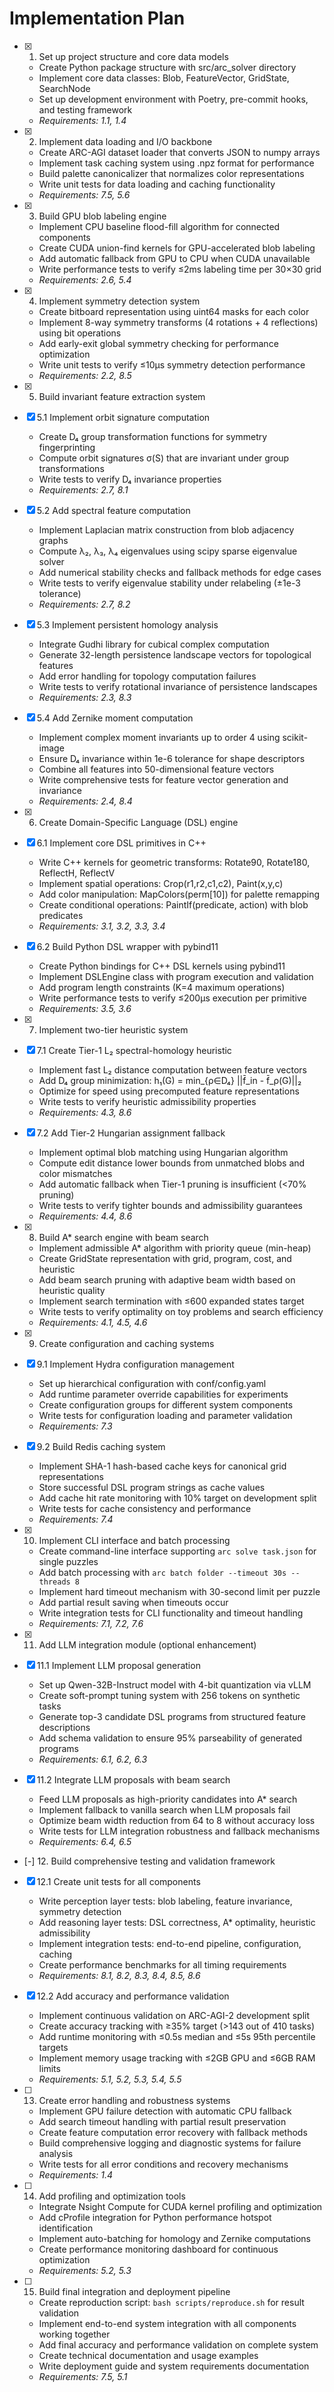 # Implementation Plan

- [x] 1. Set up project structure and core data models
  - Create Python package structure with src/arc_solver directory
  - Implement core data classes: Blob, FeatureVector, GridState, SearchNode
  - Set up development environment with Poetry, pre-commit hooks, and testing framework
  - _Requirements: 1.1, 1.4_

- [x] 2. Implement data loading and I/O backbone
  - Create ARC-AGI dataset loader that converts JSON to numpy arrays
  - Implement task caching system using .npz format for performance
  - Build palette canonicalizer that normalizes color representations
  - Write unit tests for data loading and caching functionality
  - _Requirements: 7.5, 5.6_

- [x] 3. Build GPU blob labeling engine
  - Implement CPU baseline flood-fill algorithm for connected components
  - Create CUDA union-find kernels for GPU-accelerated blob labeling
  - Add automatic fallback from GPU to CPU when CUDA unavailable
  - Write performance tests to verify ≤2ms labeling time per 30×30 grid
  - _Requirements: 2.6, 5.4_

- [x] 4. Implement symmetry detection system
  - Create bitboard representation using uint64 masks for each color
  - Implement 8-way symmetry transforms (4 rotations + 4 reflections) using bit operations
  - Add early-exit global symmetry checking for performance optimization
  - Write unit tests to verify ≤10µs symmetry detection performance
  - _Requirements: 2.2, 8.5_

- [x] 5. Build invariant feature extraction system
- [x] 5.1 Implement orbit signature computation
  - Create D₄ group transformation functions for symmetry fingerprinting
  - Compute orbit signatures σ(S) that are invariant under group transformations
  - Write tests to verify D₄ invariance properties
  - _Requirements: 2.7, 8.1_

- [x] 5.2 Add spectral feature computation
  - Implement Laplacian matrix construction from blob adjacency graphs
  - Compute λ₂, λ₃, λ₄ eigenvalues using scipy sparse eigenvalue solver
  - Add numerical stability checks and fallback methods for edge cases
  - Write tests to verify eigenvalue stability under relabeling (±1e-3 tolerance)
  - _Requirements: 2.7, 8.2_

- [x] 5.3 Implement persistent homology analysis
  - Integrate Gudhi library for cubical complex computation
  - Generate 32-length persistence landscape vectors for topological features
  - Add error handling for topology computation failures
  - Write tests to verify rotational invariance of persistence landscapes
  - _Requirements: 2.3, 8.3_

- [x] 5.4 Add Zernike moment computation
  - Implement complex moment invariants up to order 4 using scikit-image
  - Ensure D₄ invariance within 1e-6 tolerance for shape descriptors
  - Combine all features into 50-dimensional feature vectors
  - Write comprehensive tests for feature vector generation and invariance
  - _Requirements: 2.4, 8.4_

- [x] 6. Create Domain-Specific Language (DSL) engine
- [x] 6.1 Implement core DSL primitives in C++
  - Write C++ kernels for geometric transforms: Rotate90, Rotate180, ReflectH, ReflectV
  - Implement spatial operations: Crop(r1,r2,c1,c2), Paint(x,y,c)
  - Add color manipulation: MapColors(perm[10]) for palette remapping
  - Create conditional operations: PaintIf(predicate, action) with blob predicates
  - _Requirements: 3.1, 3.2, 3.3, 3.4_

- [x] 6.2 Build Python DSL wrapper with pybind11
  - Create Python bindings for C++ DSL kernels using pybind11
  - Implement DSLEngine class with program execution and validation
  - Add program length constraints (K=4 maximum operations)
  - Write performance tests to verify ≤200µs execution per primitive
  - _Requirements: 3.5, 3.6_

- [x] 7. Implement two-tier heuristic system
- [x] 7.1 Create Tier-1 L₂ spectral-homology heuristic
  - Implement fast L₂ distance computation between feature vectors
  - Add D₄ group minimization: h₁(G) = min_{ρ∈D₄} ||f̄_in - f̄_ρ(G)||₂
  - Optimize for speed using precomputed feature representations
  - Write tests to verify heuristic admissibility properties
  - _Requirements: 4.3, 8.6_

- [x] 7.2 Add Tier-2 Hungarian assignment fallback
  - Implement optimal blob matching using Hungarian algorithm
  - Compute edit distance lower bounds from unmatched blobs and color mismatches
  - Add automatic fallback when Tier-1 pruning is insufficient (<70% pruning)
  - Write tests to verify tighter bounds and admissibility guarantees
  - _Requirements: 4.4, 8.6_

- [x] 8. Build A* search engine with beam search
  - Implement admissible A* algorithm with priority queue (min-heap)
  - Create GridState representation with grid, program, cost, and heuristic
  - Add beam search pruning with adaptive beam width based on heuristic quality
  - Implement search termination with ≤600 expanded states target
  - Write tests to verify optimality on toy problems and search efficiency
  - _Requirements: 4.1, 4.5, 4.6_

- [x] 9. Create configuration and caching systems
- [x] 9.1 Implement Hydra configuration management
  - Set up hierarchical configuration with conf/config.yaml
  - Add runtime parameter override capabilities for experiments
  - Create configuration groups for different system components
  - Write tests for configuration loading and parameter validation
  - _Requirements: 7.3_

- [x] 9.2 Build Redis caching system
  - Implement SHA-1 hash-based cache keys for canonical grid representations
  - Store successful DSL program strings as cache values
  - Add cache hit rate monitoring with 10% target on development split
  - Write tests for cache consistency and performance
  - _Requirements: 7.4_

- [x] 10. Implement CLI interface and batch processing
  - Create command-line interface supporting `arc solve task.json` for single puzzles
  - Add batch processing with `arc batch folder --timeout 30s --threads 8`
  - Implement hard timeout mechanism with 30-second limit per puzzle
  - Add partial result saving when timeouts occur
  - Write integration tests for CLI functionality and timeout handling
  - _Requirements: 7.1, 7.2, 7.6_

- [x] 11. Add LLM integration module (optional enhancement)
- [x] 11.1 Implement LLM proposal generation
  - Set up Qwen-32B-Instruct model with 4-bit quantization via vLLM
  - Create soft-prompt tuning system with 256 tokens on synthetic tasks
  - Generate top-3 candidate DSL programs from structured feature descriptions
  - Add schema validation to ensure 95% parseability of generated programs
  - _Requirements: 6.1, 6.2, 6.3_

- [x] 11.2 Integrate LLM proposals with beam search
  - Feed LLM proposals as high-priority candidates into A* search
  - Implement fallback to vanilla search when LLM proposals fail
  - Optimize beam width reduction from 64 to 8 without accuracy loss
  - Write tests for LLM integration robustness and fallback mechanisms
  - _Requirements: 6.4, 6.5_

- [-] 12. Build comprehensive testing and validation framework
- [x] 12.1 Create unit tests for all components
  - Write perception layer tests: blob labeling, feature invariance, symmetry detection
  - Add reasoning layer tests: DSL correctness, A* optimality, heuristic admissibility
  - Implement integration tests: end-to-end pipeline, configuration, caching
  - Create performance benchmarks for all timing requirements
  - _Requirements: 8.1, 8.2, 8.3, 8.4, 8.5, 8.6_

- [x] 12.2 Add accuracy and performance validation
  - Implement continuous validation on ARC-AGI-2 development split
  - Create accuracy tracking with ≥35% target (>143 out of 410 tasks)
  - Add runtime monitoring with ≤0.5s median and ≤5s 95th percentile targets
  - Implement memory usage tracking with ≤2GB GPU and ≤6GB RAM limits
  - _Requirements: 5.1, 5.2, 5.3, 5.4, 5.5_

- [ ] 13. Create error handling and robustness systems
  - Implement GPU failure detection with automatic CPU fallback
  - Add search timeout handling with partial result preservation
  - Create feature computation error recovery with fallback methods
  - Build comprehensive logging and diagnostic systems for failure analysis
  - Write tests for all error conditions and recovery mechanisms
  - _Requirements: 1.4_

- [ ] 14. Add profiling and optimization tools
  - Integrate Nsight Compute for CUDA kernel profiling and optimization
  - Add cProfile integration for Python performance hotspot identification
  - Implement auto-batching for homology and Zernike computations
  - Create performance monitoring dashboard for continuous optimization
  - _Requirements: 5.2, 5.3_

- [ ] 15. Build final integration and deployment pipeline
  - Create reproduction script: `bash scripts/reproduce.sh` for result validation
  - Implement end-to-end system integration with all components working together
  - Add final accuracy and performance validation on complete system
  - Create technical documentation and usage examples
  - Write deployment guide and system requirements documentation
  - _Requirements: 7.5, 5.1_